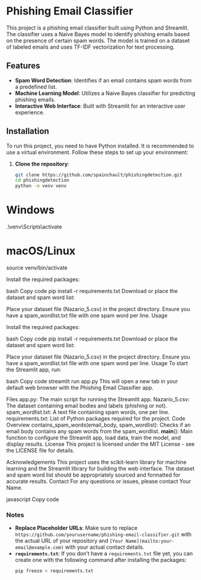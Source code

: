 # Phishing Email Classifier

This project is a phishing email classifier built using Python and Streamlit. The classifier uses a Naive Bayes model to identify phishing emails based on the presence of certain spam words. The model is trained on a dataset of labeled emails and uses TF-IDF vectorization for text processing.

## Features

- **Spam Word Detection**: Identifies if an email contains spam words from a predefined list.
- **Machine Learning Model**: Utilizes a Naive Bayes classifier for predicting phishing emails.
- **Interactive Web Interface**: Built with Streamlit for an interactive user experience.

## Installation

To run this project, you need to have Python installed. It is recommended to use a virtual environment. Follow these steps to set up your environment:

1. **Clone the repository**:
   ```bash
   git clone https://github.com/spainchault/phishingdetection.git
   cd phishingdetection
   python -m venv venv

# Windows
.\venv\Scripts\activate
# macOS/Linux
source venv/bin/activate

Install the required packages:

bash
Copy code
pip install -r requirements.txt
Download or place the dataset and spam word list:

Place your dataset file (Nazario_5.csv) in the project directory.
Ensure you have a spam_wordlist.txt file with one spam word per line.
Usage


Install the required packages:

bash
Copy code
pip install -r requirements.txt
Download or place the dataset and spam word list:

Place your dataset file (Nazario_5.csv) in the project directory.
Ensure you have a spam_wordlist.txt file with one spam word per line.
Usage
To start the Streamlit app, run:

bash
Copy code
streamlit run app.py
This will open a new tab in your default web browser with the Phishing Email Classifier app.

Files
app.py: The main script for running the Streamlit app.
Nazario_5.csv: The dataset containing email bodies and labels (phishing or not).
spam_wordlist.txt: A text file containing spam words, one per line.
requirements.txt: List of Python packages required for the project.
Code Overview
contains_spam_words(email_body, spam_wordlist): Checks if an email body contains any spam words from the spam_wordlist.
__main__(): Main function to configure the Streamlit app, load data, train the model, and display results.
License
This project is licensed under the MIT License - see the LICENSE file for details.

Acknowledgements
This project uses the scikit-learn library for machine learning and the Streamlit library for building the web interface.
The dataset and spam word list should be appropriately sourced and formatted for accurate results.
Contact
For any questions or issues, please contact Your Name.

javascript
Copy code

### Notes

- **Replace Placeholder URLs**: Make sure to replace `https://github.com/yourusername/phishing-email-classifier.git` with the actual URL of your repository and `[Your Name](mailto:your-email@example.com)` with your actual contact details.
- **`requirements.txt`**: If you don’t have a `requirements.txt` file yet, you can create one with the following command after installing the packages:
  ```bash
  pip freeze > requirements.txt